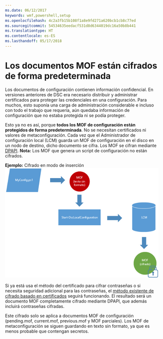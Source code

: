 ```yaml
---
ms.date: 06/12/2017
keywords: wmf,powershell,setup
ms.openlocfilehash: 4c2a3fb15b108f1a8e9fd271a620bcb1cb8c77ed
ms.sourcegitcommit: 54534635eedacf531d8d6344019dc16a50b8b441
ms.translationtype: HT
ms.contentlocale: es-ES
ms.lasthandoff: 05/17/2018
---
```

# <a name="mof-documents-are-encrypted-by-default"></a>Los documentos MOF están cifrados de forma predeterminada

Los documentos de configuración contienen información confidencial. En versiones anteriores de DSC era necesario distribuir y administrar certificados para proteger las credenciales en una configuración. Para muchos, esto suponía una carga de administración considerable e incluso con todo el trabajo que requería, aún quedaba información de configuración que no estaba protegida ni se podía proteger.

Esto ya no es así, porque **todos los MOF de configuración están protegidos de forma predeterminada**. No se necesitan certificados ni valores de metaconfiguración. Cada vez que el Administrador de configuración local (LCM) guarda un MOF de configuración en el disco en un nodo de destino, dicho documento se cifra. Los MOF se cifran mediante [DPAPI](https://msdn.microsoft.com/library/ms995355.aspx). **Nota:** Los MOF que genera un script de configuración no están cifrados.

**Ejemplo:** Cifrado en modo de inserción ![Cifrado de MOF](../images/MOF_Encryption.jpg)

Si ya está usa el método del certificado para cifrar contraseñas o si necesita seguridad adicional para las contraseñas, el [método existente de cifrado basado en certificados](https://msdn.microsoft.com/powershell/dsc/securemof) seguirá funcionando. El resultado será un documento MOF completamente cifrado mediante DPAPI, que además incluirá contraseñas cifradas.

Este cifrado solo se aplica a documentos MOF de configuración (pending.mof, current.mof, previous.mof y MOF parciales). Los MOF de metaconfiguración se siguen guardando en texto sin formato, ya que es menos probable que contengan secretos.

